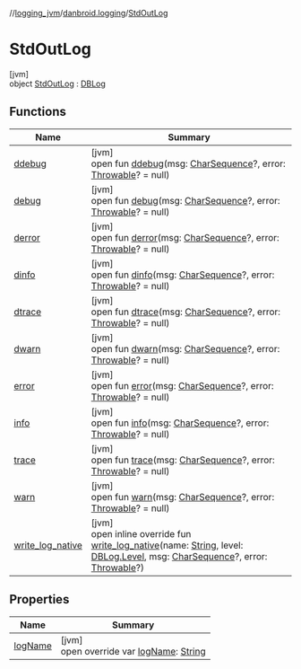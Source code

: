 //[logging_jvm](../../../index.md)/[danbroid.logging](../index.md)/[StdOutLog](index.md)

# StdOutLog

[jvm]\
object [StdOutLog](index.md) : [DBLog](../-d-b-log/index.md)

## Functions

| Name | Summary |
|---|---|
| [ddebug](../-d-b-log/ddebug.md) | [jvm]<br>open fun [ddebug](../-d-b-log/ddebug.md)(msg: [CharSequence](https://kotlinlang.org/api/latest/jvm/stdlib/kotlin/-char-sequence/index.html)?, error: [Throwable](https://kotlinlang.org/api/latest/jvm/stdlib/kotlin/-throwable/index.html)? = null) |
| [debug](../-d-b-log/debug.md) | [jvm]<br>open fun [debug](../-d-b-log/debug.md)(msg: [CharSequence](https://kotlinlang.org/api/latest/jvm/stdlib/kotlin/-char-sequence/index.html)?, error: [Throwable](https://kotlinlang.org/api/latest/jvm/stdlib/kotlin/-throwable/index.html)? = null) |
| [derror](../-d-b-log/derror.md) | [jvm]<br>open fun [derror](../-d-b-log/derror.md)(msg: [CharSequence](https://kotlinlang.org/api/latest/jvm/stdlib/kotlin/-char-sequence/index.html)?, error: [Throwable](https://kotlinlang.org/api/latest/jvm/stdlib/kotlin/-throwable/index.html)? = null) |
| [dinfo](../-d-b-log/dinfo.md) | [jvm]<br>open fun [dinfo](../-d-b-log/dinfo.md)(msg: [CharSequence](https://kotlinlang.org/api/latest/jvm/stdlib/kotlin/-char-sequence/index.html)?, error: [Throwable](https://kotlinlang.org/api/latest/jvm/stdlib/kotlin/-throwable/index.html)? = null) |
| [dtrace](../-d-b-log/dtrace.md) | [jvm]<br>open fun [dtrace](../-d-b-log/dtrace.md)(msg: [CharSequence](https://kotlinlang.org/api/latest/jvm/stdlib/kotlin/-char-sequence/index.html)?, error: [Throwable](https://kotlinlang.org/api/latest/jvm/stdlib/kotlin/-throwable/index.html)? = null) |
| [dwarn](../-d-b-log/dwarn.md) | [jvm]<br>open fun [dwarn](../-d-b-log/dwarn.md)(msg: [CharSequence](https://kotlinlang.org/api/latest/jvm/stdlib/kotlin/-char-sequence/index.html)?, error: [Throwable](https://kotlinlang.org/api/latest/jvm/stdlib/kotlin/-throwable/index.html)? = null) |
| [error](../-d-b-log/error.md) | [jvm]<br>open fun [error](../-d-b-log/error.md)(msg: [CharSequence](https://kotlinlang.org/api/latest/jvm/stdlib/kotlin/-char-sequence/index.html)?, error: [Throwable](https://kotlinlang.org/api/latest/jvm/stdlib/kotlin/-throwable/index.html)? = null) |
| [info](../-d-b-log/info.md) | [jvm]<br>open fun [info](../-d-b-log/info.md)(msg: [CharSequence](https://kotlinlang.org/api/latest/jvm/stdlib/kotlin/-char-sequence/index.html)?, error: [Throwable](https://kotlinlang.org/api/latest/jvm/stdlib/kotlin/-throwable/index.html)? = null) |
| [trace](../-d-b-log/trace.md) | [jvm]<br>open fun [trace](../-d-b-log/trace.md)(msg: [CharSequence](https://kotlinlang.org/api/latest/jvm/stdlib/kotlin/-char-sequence/index.html)?, error: [Throwable](https://kotlinlang.org/api/latest/jvm/stdlib/kotlin/-throwable/index.html)? = null) |
| [warn](../-d-b-log/warn.md) | [jvm]<br>open fun [warn](../-d-b-log/warn.md)(msg: [CharSequence](https://kotlinlang.org/api/latest/jvm/stdlib/kotlin/-char-sequence/index.html)?, error: [Throwable](https://kotlinlang.org/api/latest/jvm/stdlib/kotlin/-throwable/index.html)? = null) |
| [write_log_native](write_log_native.md) | [jvm]<br>open inline override fun [write_log_native](write_log_native.md)(name: [String](https://kotlinlang.org/api/latest/jvm/stdlib/kotlin/-string/index.html), level: [DBLog.Level](../-d-b-log/-level/index.md), msg: [CharSequence](https://kotlinlang.org/api/latest/jvm/stdlib/kotlin/-char-sequence/index.html)?, error: [Throwable](https://kotlinlang.org/api/latest/jvm/stdlib/kotlin/-throwable/index.html)?) |

## Properties

| Name | Summary |
|---|---|
| [logName](log-name.md) | [jvm]<br>open override var [logName](log-name.md): [String](https://kotlinlang.org/api/latest/jvm/stdlib/kotlin/-string/index.html) |
